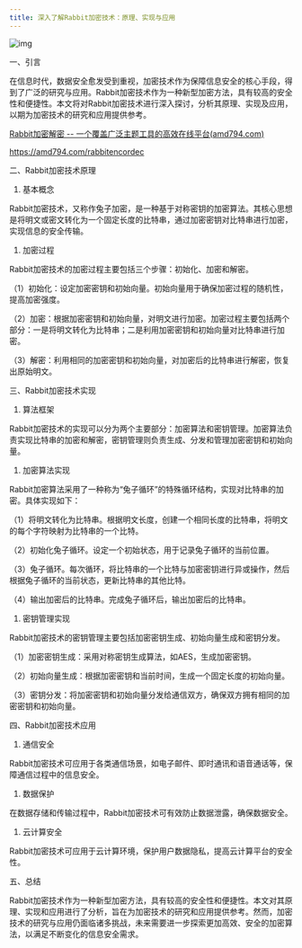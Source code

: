 ```yaml
---
title: 深入了解Rabbit加密技术：原理、实现与应用
---
```


![img](https://img2023.cnblogs.com/blog/1546022/202311/1546022-20231126155444125-1924354375.png)



一、引言

在信息时代，数据安全愈发受到重视，加密技术作为保障信息安全的核心手段，得到了广泛的研究与应用。Rabbit加密技术作为一种新型加密方法，具有较高的安全性和便捷性。本文将对Rabbit加密技术进行深入探讨，分析其原理、实现及应用，以期为加密技术的研究和应用提供参考。

[Rabbit加密解密 -- 一个覆盖广泛主题工具的高效在线平台(amd794.com)](https://amd794.com/rabbitencordec)

https://amd794.com/rabbitencordec

二、Rabbit加密技术原理

1. 基本概念

Rabbit加密技术，又称作兔子加密，是一种基于对称密钥的加密算法。其核心思想是将明文或密文转化为一个固定长度的比特串，通过加密密钥对比特串进行加密，实现信息的安全传输。

1. 加密过程

Rabbit加密技术的加密过程主要包括三个步骤：初始化、加密和解密。

（1）初始化：设定加密密钥和初始向量。初始向量用于确保加密过程的随机性，提高加密强度。

（2）加密：根据加密密钥和初始向量，对明文进行加密。加密过程主要包括两个部分：一是将明文转化为比特串；二是利用加密密钥和初始向量对比特串进行加密。

（3）解密：利用相同的加密密钥和初始向量，对加密后的比特串进行解密，恢复出原始明文。

三、Rabbit加密技术实现

1. 算法框架

Rabbit加密技术的实现可以分为两个主要部分：加密算法和密钥管理。加密算法负责实现比特串的加密和解密，密钥管理则负责生成、分发和管理加密密钥和初始向量。

1. 加密算法实现

Rabbit加密算法采用了一种称为“兔子循环”的特殊循环结构，实现对比特串的加密。具体实现如下：

（1）将明文转化为比特串。根据明文长度，创建一个相同长度的比特串，将明文的每个字符映射为比特串的一个比特。

（2）初始化兔子循环。设定一个初始状态，用于记录兔子循环的当前位置。

（3）兔子循环。每次循环，将比特串的一个比特与加密密钥进行异或操作，然后根据兔子循环的当前状态，更新比特串的其他比特。

（4）输出加密后的比特串。完成兔子循环后，输出加密后的比特串。

1. 密钥管理实现

Rabbit加密技术的密钥管理主要包括加密密钥生成、初始向量生成和密钥分发。

（1）加密密钥生成：采用对称密钥生成算法，如AES，生成加密密钥。

（2）初始向量生成：根据加密密钥和当前时间，生成一个固定长度的初始向量。

（3）密钥分发：将加密密钥和初始向量分发给通信双方，确保双方拥有相同的加密密钥和初始向量。

四、Rabbit加密技术应用

1. 通信安全

Rabbit加密技术可应用于各类通信场景，如电子邮件、即时通讯和语音通话等，保障通信过程中的信息安全。

1. 数据保护

在数据存储和传输过程中，Rabbit加密技术可有效防止数据泄露，确保数据安全。

1. 云计算安全

Rabbit加密技术可应用于云计算环境，保护用户数据隐私，提高云计算平台的安全性。

五、总结

Rabbit加密技术作为一种新型加密方法，具有较高的安全性和便捷性。本文对其原理、实现和应用进行了分析，旨在为加密技术的研究和应用提供参考。然而，加密技术的研究与应用仍面临诸多挑战，未来需要进一步探索更加高效、安全的加密算法，以满足不断变化的信息安全需求。